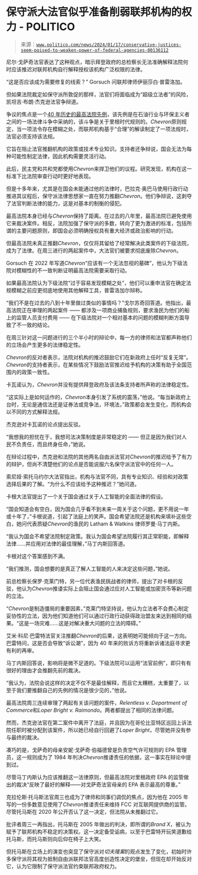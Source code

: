 <!--yml

类别: 未分类

日期: 2024-05-28 17:57:20

-->

# 保守派大法官似乎准备削弱联邦机构的权力 - POLITICO

> 来源：[`www.politico.com/news/2024/01/17/conservative-justices-seem-poised-to-weaken-power-of-federal-agencies-00136112`](https://www.politico.com/news/2024/01/17/conservative-justices-seem-poised-to-weaken-power-of-federal-agencies-00136112)

尼尔·戈萨奇法官表达了这种观点，暗示拜登政府的总检察长无法准确解释法院何时应该推迟对联邦机构自行解释授权该机构广泛权限的法律。

“这是否应该成为需要修复的线索？” Gorsuch 问联邦律师伊丽莎白·普雷洛加。

但如果法院裁定如保守派所敦促的那样，法官们将面临成为“超级立法者”的风险，凯坦吉·布朗·杰克逊法官争辩道。

争议的焦点是一个[40 年历史的最高法院先例](https://www.law.cornell.edu/supremecourt/text/467/837)，该先例是在石油行业与环保主义者之间的一场法律斗争中采纳的，该斗争是关于里根时代规则的。*Chevron*原则规定，当一项法令存在模糊之处，而联邦机构基于“合理”的解读制定了一项法规时，法官必须支持该法规。

它旨在阻止法官推翻机构的政策或技术专业知识。支持者还争辩说，国会无法为每种可能性制定法律，因此机构需要灵活行动。

此后，民主党和共和党都使用*Chevron*来捍卫他们的议程。研究发现，机构在这一标准下比法院审查行动时更好地表现。

但是十多年来，尤其是在国会未能通过他的法律时，巴拉克·奥巴马使用行政行动推进其议程后，保守派法律思想家一直在努力推翻*Chevron*。他们争辩说，这剥夺了法官判断法律的能力，这是对基本的制衡的侵犯。

最高法院本身已经与*Chevron*保持了距离。在过去的八年里，最高法院已避免使用它来裁决案件。相反，法院加强了保守派的多数，转向了更为激进的标准，包括所谓的主要问题原则，即国会必须明确授权具有重大经济或政治影响的行动。

但最高法院未真正推翻*Chevron*，仅仅将其留给了经常解决此类案件的下级法院，成为了法律。在周三进行的两起案件中，大法官们被要求彻底废除*Chevron*。

Gorsuch 在 2022 年写道*Chevron*“应该有一个无法忽视的墓碑”，他认为下级法院对模糊性的不一致判断证明最高法院需要采取行动。

如果最高法院认为下级法院“过于容易发现模糊之处”，他们可以重申法官在确定法规模糊之前应更彻底地使用其他解释工具，普雷洛加尔辩称。

“我们不是在过去的八到十年里做过类似的事情吗？”戈尔苏奇回答道。他指出，最高法院正在审理的两起案件 —— 都涉及一项商业捕鱼规则，要求渔民为他们的船上的监管人员支付费用 —— 在下级法院对一个相对基本的问题的模糊判断方面导致了不一致的结论。

在周三针对这一问题进行的三个半小时的辩论中，每一方的律师和法官都声称他们的立场会产生更多的法律稳定性。

*Chevron*的反对者表示，法院对机构的推迟鼓励它们在新政府上任时“反复无常”。*Chevron*的支持者表示，在某些情况下鼓励法官推迟给予机构的决策有助于全国范围内的政策一致性。

卡瓦诺认为，*Chevron*并没有提供拜登政府及该法条支持者所声称的法律稳定性。

“这实际上是如何运作的，*Chevron*本身引发了系统的震荡，”他说。“每当新政府上台时，无论是通信法还是证券法或竞争法，环境法，”政策都会发生变化，而机构会以不同的方式解释法规。

杰克逊对卡瓦诺的论点提出反驳。

“我想我的担忧在于，我想司法决策制度是非常稳定的 —— 但正是因为我们对人民不负责任，而且终身任命，”她说。

在辩论过程中，杰克逊和法院的其他两名自由派法官对*Chevron*的推迟给予了有力的辩护，但尚不清楚他们的论点是否能说服六名保守派法官中的任何一人。

索尼娅·索托马约尔大法官指出，机构与法官不同，具有专业知识、经验和对政策选择后果的了解。“为什么不应该给予这种推迟？”她问道。

卡根大法官提出了一个关于国会通过关于人工智能的全面法律的假设。

“国会知道会有空白，因为国会几乎看不到未来一周关于这个问题，更不用说一年或十年了，”卡根说道，引起了法庭上的笑声。国会希望法院还是机构来填补这些空白，她问代表质疑*Chevron*的渔民的 Latham & Watkins 律师罗曼·马丁内斯。

“我认为国会不希望法院制定政策。我认为国会希望法院履行其正常职能，即解释法律……并应用对法律的最佳理解，”马丁内斯回答道。

卡根对这个答案感到不满。

“我们推测，国会想要的是真正了解人工智能的人来决定这些问题，”她说。

前总检察长保罗·克莱门特，另一位代表渔民挑战者的律师，提出了对卡根的反驳，他认为*Chevron*推诿实际上会阻止国会通过应对人工智能或加密货币等新问题的立法。

“*Chevron*是制造僵局的重要因素，”克莱门特坚持说，他认为立法者不会费心制定妥协性的立法，因为他们知道他们可以通过行政行动获得政治盟友来达到相同的结果。“这是一场灾难……这是对解决重大问题的立法的障碍。”

艾米·科尼·巴雷特法官关注推翻*Chevron*的后果，这表明她可能倾向于这一方向。巴雷特问，这是否会导致“诉讼潮”，因为 40 年来的败诉方将重新诉诸法庭寻求更有利的再审。

马丁内斯回答说，影响将是微不足道的。下级法院可以运用“法官前例”，即只有有很好的理由才会推翻先前的裁决。

“我认为，法院会说这样的决定不仅不是最佳解释，而且它太糟糕，太重要了，以至于我们要推翻自己的先例的情况是很少见的，”他说。

最高法院周三连续审理了两起有关该问题的案件，*Relentless v. Department of Commerce*和*Loper Bright v. Raimondo*。两者都提出了相同的法律问题。

然而，杰克逊法官在第二案件中离开了法庭，并且因为在哥伦比亚特区巡回上诉法院任职时被分配到该案件，所以她已经自行回避了*Loper Bright*，尽管她并没有参与最终的裁决。

凑巧的是，戈萨奇的母亲安妮·戈萨奇·伯福德曾是负责空气许可规则的 EPA 管理员，这一规则成为了 1984 年判决*Chevron*推诿责任的依据，这一事实在辩论中提到过。

尽管马丁内斯认为应该推翻这一法律原则，但最高法院对里根政府 EPA 的监管做出的裁决“反映了最好的解释——对戈萨奇法官母亲的 EPA 表示最高的尊重。”

克拉伦斯·托马斯法官周三也成为了律师和同事们调侃的焦点，因为他在 2005 年写的一份多数意见使用了*Chevron*推诿责任来维持 FCC 对互联网提供商的监管。尽管托马斯在 2020 年公开否认了这一决定，但法院从未推翻过它。

批评者周三一再指出，托马斯在 2005 年做出的判决，即所谓的*Brand X*，被认为赋予了联邦机构不稳定的决策权。这一决定备受诟病，以至于巴雷特开玩笑道歉给托马斯，而托马斯则向后仰在椅子上大笑。

但托马斯在立场上的演变也突显了保守派对*切夫隆案*的观点发生了变化，初始时许多保守派将其视为抵制自由派联邦法官高度创造性决定的堡垒，但现在却开始反对它，认为它限制了保守派法官约束联邦政府权力。
